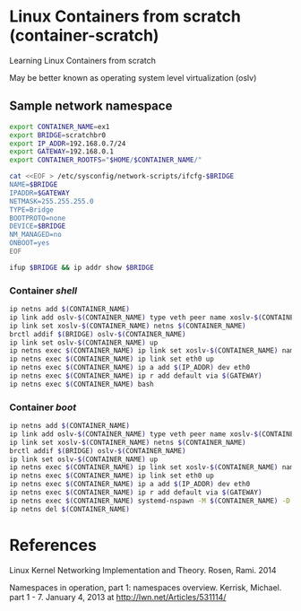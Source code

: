 # Linux Containers from scratch (container-scratch)

Learning Linux Containers from scratch

May be better known as operating system level virtualization (oslv)

## Sample network namespace

```bash
export CONTAINER_NAME=ex1
export BRIDGE=scratchbr0
export IP_ADDR=192.168.0.7/24
export GATEWAY=192.168.0.1
export CONTAINER_ROOTFS="$HOME/$CONTAINER_NAME/"
```

```bash
cat <<EOF > /etc/sysconfig/network-scripts/ifcfg-$BRIDGE
NAME=$BRIDGE
IPADDR=$GATEWAY
NETMASK=255.255.255.0
TYPE=Bridge
BOOTPROTO=none
DEVICE=$BRIDGE
NM_MANAGED=no
ONBOOT=yes
EOF

ifup $BRIDGE && ip addr show $BRIDGE

```

### Container *shell*

```bash
ip netns add $(CONTAINER_NAME)
ip link add oslv-$(CONTAINER_NAME) type veth peer name xoslv-$(CONTAINER_NAME)
ip link set xoslv-$(CONTAINER_NAME) netns $(CONTAINER_NAME)
brctl addif $(BRIDGE) oslv-$(CONTAINER_NAME)
ip link set oslv-$(CONTAINER_NAME) up
ip netns exec $(CONTAINER_NAME) ip link set xoslv-$(CONTAINER_NAME) name eth0
ip netns exec $(CONTAINER_NAME) ip link set eth0 up
ip netns exec $(CONTAINER_NAME) ip a add $(IP_ADDR) dev eth0
ip netns exec $(CONTAINER_NAME) ip r add default via $(GATEWAY)
ip netns exec $(CONTAINER_NAME) bash
```

### Container *boot*

```bash
ip netns add $(CONTAINER_NAME)
ip link add oslv-$(CONTAINER_NAME) type veth peer name xoslv-$(CONTAINER_NAME)
ip link set xoslv-$(CONTAINER_NAME) netns $(CONTAINER_NAME)
brctl addif $(BRIDGE) oslv-$(CONTAINER_NAME)
ip link set oslv-$(CONTAINER_NAME) up
ip netns exec $(CONTAINER_NAME) ip link set xoslv-$(CONTAINER_NAME) name eth0
ip netns exec $(CONTAINER_NAME) ip link set eth0 up
ip netns exec $(CONTAINER_NAME) ip a add $(IP_ADDR) dev eth0
ip netns exec $(CONTAINER_NAME) ip r add default via $(GATEWAY)
ip netns exec $(CONTAINER_NAME) systemd-nspawn -M $(CONTAINER_NAME) -D $(CONTAINER_ROOTFS) -b #|| true
ip netns del $(CONTAINER_NAME)
```

# References

Linux Kernel Networking Implementation and Theory. Rosen, Rami. 2014

Namespaces in operation, part 1: namespaces overview. Kerrisk, Michael. part 1 - 7. January 4, 2013 at <http://lwn.net/Articles/531114/>
